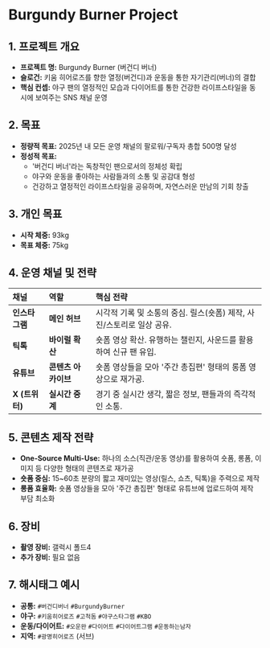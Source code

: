 
# Burgundy Burner Project

## 1. 프로젝트 개요

- **프로젝트 명:** Burgundy Burner (버건디 버너)
- **슬로건:** 키움 히어로즈를 향한 열정(버건디)과 운동을 통한 자기관리(버너)의 결합
- **핵심 컨셉:** 야구 팬의 열정적인 모습과 다이어트를 통한 건강한 라이프스타일을 동시에 보여주는 SNS 채널 운영

## 2. 목표

- **정량적 목표:** 2025년 내 모든 운영 채널의 팔로워/구독자 총합 500명 달성
- **정성적 목표:**
    - '버건디 버너'라는 독창적인 팬으로서의 정체성 확립
    - 야구와 운동을 좋아하는 사람들과의 소통 및 공감대 형성
    - 건강하고 열정적인 라이프스타일을 공유하며, 자연스러운 만남의 기회 창출

## 3. 개인 목표

- **시작 체중:** 93kg
- **목표 체중:** 75kg

## 4. 운영 채널 및 전략

| 채널 | 역할 | 핵심 전략 |
| :--- | :--- | :--- |
| **인스타그램** | **메인 허브** | 시각적 기록 및 소통의 중심. 릴스(숏폼) 제작, 사진/스토리로 일상 공유. |
| **틱톡** | **바이럴 확산** | 숏폼 영상 확산. 유행하는 챌린지, 사운드를 활용하여 신규 팬 유입. |
| **유튜브** | **콘텐츠 아카이브** | 숏폼 영상들을 모아 '주간 총집편' 형태의 롱폼 영상으로 재가공. |
| **X (트위터)** | **실시간 중계** | 경기 중 실시간 생각, 짧은 정보, 팬들과의 즉각적인 소통. |

## 5. 콘텐츠 제작 전략

- **One-Source Multi-Use:** 하나의 소스(직관/운동 영상)를 활용하여 숏폼, 롱폼, 이미지 등 다양한 형태의 콘텐츠로 재가공
- **숏폼 중심:** 15~60초 분량의 짧고 재미있는 영상(릴스, 쇼츠, 틱톡)을 주력으로 제작
- **롱폼 효율화:** 숏폼 영상들을 모아 '주간 총집편' 형태로 유튜브에 업로드하여 제작 부담 최소화

## 6. 장비

- **촬영 장비:** 갤럭시 폴드4
- **추가 장비:** 필요 없음

## 7. 해시태그 예시

- **공통:** `#버건디버너` `#BurgundyBurner`
- **야구:** `#키움히어로즈` `#고척돔` `#야구스타그램` `#KBO`
- **운동/다이어트:** `#오운완` `#다이어트` `#다이어트그램` `#운동하는남자`
- **지역:** `#광명히어로즈` (서브)
